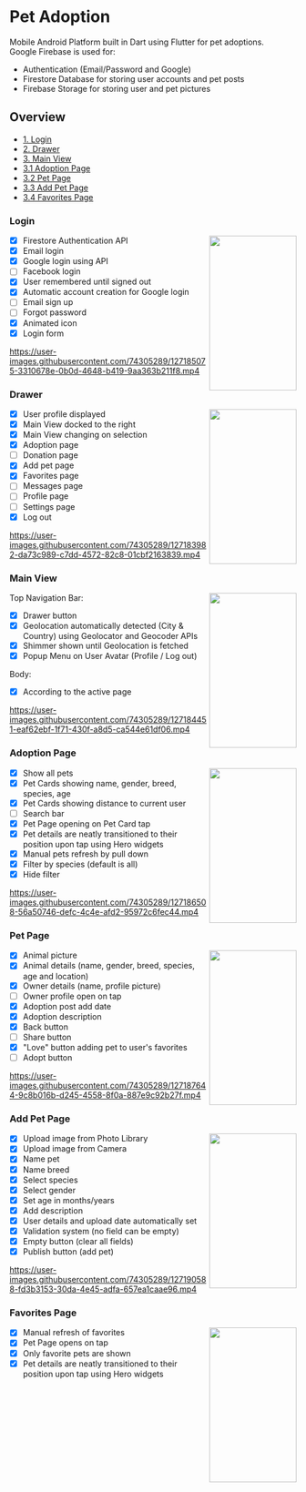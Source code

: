 # Pet Adoption
 
 Mobile Android Platform built in Dart using Flutter for pet adoptions.\
 Google Firebase is used for: 
- Authentication (Email/Password and Google)
- Firestore Database for storing user accounts and pet posts
- Firebase Storage for storing user and pet pictures

## Overview
- [1. Login](#login) 
- [2. Drawer](#drawer) 
- [3. Main View](#main-view) 
- [3.1 Adoption Page](#adoption-page) 
- [3.2 Pet Page](#pet-page)
- [3.3 Add Pet Page](#add-pet-page)  
- [3.4 Favorites Page](#favorites-page)  

### Login 
<img align="right" width="153" height="272" src="https://user-images.githubusercontent.com/74305289/127175775-35631c80-ca42-4534-9cd7-6dab00104d15.png">

  - [X] Firestore Authentication API
  - [X] Email login
  - [X] Google login using API
  - [ ] Facebook login 
  - [X] User remembered until signed out
  - [X] Automatic account creation for Google login
  - [ ] Email sign up 
  - [ ] Forgot password 
  - [X] Animated icon 
  - [X] Login form

https://user-images.githubusercontent.com/74305289/127185075-3310678e-0b0d-4648-b419-9aa363b211f8.mp4

### Drawer 
<img align="right" width="153" height="272" src="https://user-images.githubusercontent.com/74305289/127180670-8e287507-53dc-4164-8e54-2e0e11bc7ba4.png">

  - [X] User profile displayed
  - [X] Main View docked to the right
  - [X] Main View changing on selection
  - [X] Adoption page
  - [ ] Donation page
  - [X] Add pet page
  - [X] Favorites page
  - [ ] Messages page
  - [ ] Profile page 
  - [ ] Settings page
  - [X] Log out 

https://user-images.githubusercontent.com/74305289/127183982-da73c989-c7dd-4572-82c8-01cbf2163839.mp4

### Main View

<img align="right" width="153" height="272" src="https://user-images.githubusercontent.com/74305289/127182044-c0cc95d2-cd88-4533-a133-1abe73d9b72e.png">

Top Navigation Bar:
  - [X] Drawer button
  - [X] Geolocation automatically detected (City & Country) using Geolocator and Geocoder APIs
  - [X] Shimmer shown until Geolocation is fetched
  - [X] Popup Menu on User Avatar (Profile / Log out)

Body:
  - [X] According to the active page

https://user-images.githubusercontent.com/74305289/127184451-eaf62ebf-1f71-430f-a8d5-ca544e61df06.mp4

### Adoption Page

<img align="right" width="153" height="272" src="https://user-images.githubusercontent.com/74305289/127185715-eb4d814b-49ae-4441-82a2-f93a6b93edf5.png">

- [X] Show all pets
- [X] Pet Cards showing name, gender, breed, species, age 
- [X] Pet Cards showing distance to current user
- [ ] Search bar
- [X] Pet Page opening on Pet Card tap
- [X] Pet details are neatly transitioned to their position upon tap using Hero widgets
- [X] Manual pets refresh by pull down
- [X] Filter by species (default is all)
- [X] Hide filter

https://user-images.githubusercontent.com/74305289/127186508-56a50746-defc-4c4e-afd2-95972c6fec44.mp4

### Pet Page

<img align="right" width="153" height="272" src="https://user-images.githubusercontent.com/74305289/127186958-f2f0b788-7294-4c71-80a9-4050c00287ba.png">

- [X] Animal picture 
- [X] Animal details (name, gender, breed, species, age and location)
- [X] Owner details (name, profile picture)
- [ ] Owner profile open on tap
- [X] Adoption post add date
- [X] Adoption description
- [X] Back button
- [ ] Share button
- [X] "Love" button adding pet to user's favorites
- [ ] Adopt button 

https://user-images.githubusercontent.com/74305289/127187644-9c8b016b-d245-4558-8f0a-887e9c92b27f.mp4

### Add Pet Page

<img align="right" width="153" height="272" src="https://user-images.githubusercontent.com/74305289/127190011-411080f9-e40c-4de6-bd54-c5623ea9981a.png">

- [X] Upload image from Photo Library
- [X] Upload image from Camera
- [X] Name pet
- [X] Name breed
- [X] Select species
- [X] Select gender
- [X] Set age in months/years
- [X] Add description
- [X] User details and upload date automatically set
- [X] Validation system (no field can be empty)
- [X] Empty button (clear all fields)
- [X] Publish button (add pet)

https://user-images.githubusercontent.com/74305289/127190588-fd3b3153-30da-4e45-adfa-657ea1caae96.mp4

### Favorites Page

<img align="right" width="153" height="272" src="https://user-images.githubusercontent.com/74305289/127190756-2d589f53-aa71-4698-b93a-068c9d46ecf0.png">

- [X] Manual refresh of favorites
- [X] Pet Page opens on tap
- [X] Only favorite pets are shown
- [X] Pet details are neatly transitioned to their position upon tap using Hero widgets
